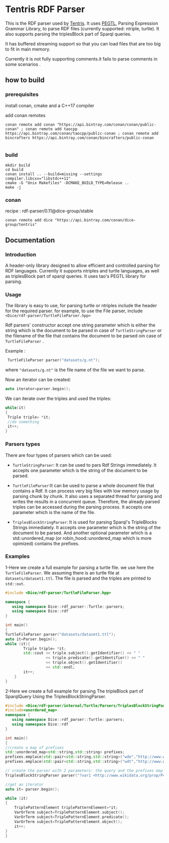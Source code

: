 # Tentris RDF Parser

This is the RDF parser used by [Tentris](https://github.com/dice-group/tentris). It uses [PEGTL](https://github.com/taocpp/PEGTL), Parsing Expression Grammar Library, to parse RDF files (currently supported: ntriple, turtle).
 It also supports parsing the triplesBlock part of Sparql queries.

It has buffered streaming support so that you can load files that are too big to fit in main memory. 

Currently it is not fully supporting comments.it fails to parse comments in some scenarios .

## how to build
### prerequisites

install conan, cmake and a C++17 compiler

add conan remotes
```
conan remote add conan "https://api.bintray.com/conan/conan/public-conan" ; conan remote add taocpp https://api.bintray.com/conan/taocpp/public-conan ; conan remote add bincrafters https://api.bintray.com/conan/bincrafters/public-conan
 
```

### build
```
mkdir build
cd build
conan install .. --build=missing --settings compiler.libcxx="libstdc++11"
cmake -G "Unix Makefiles" -DCMAKE_BUILD_TYPE=Release ..
make -j
```


### conan 

recipe : rdf-parser/0.11@dice-group/stable
```
conan remote add dice "https://api.bintray.com/conan/dice-group/tentris"

```

## Documentation

### Introduction

A header-only library designed to allow efficient and controlled parsing for RDF languages.
Currently it supports ntriples and turtle languages, as well as triplesBlock part of sparql queries.
It uses tao's PEGTL library for parsing.

###  Usage

The library is easy to use, for parsing turtle or ntriples include the header for the required parser.
for example, to use the File parser, include `<Dice/rdf-parser/TurtleFileParser.hpp>` 

Rdf parsers' constructor accept one string parameter which is either the string which is the document to be parsed in case of `TurtleStringParser` or the filename of the file that contains the document to be parsed oin case of `TurtleFileParser` .

Example :
```c++
 TurtleFileParser parser("datasets/g.nt");
```
where `"datasets/g.nt"` is the file name of the file we want to parse.

Now an iterator can be created:
```c++
auto iterator=parser.begin();
```

We can iterate over the triples and used the triples:

```c++
while(it)
{
 Triple triple= *it;
 //do something
 it++;
}
```

### Parsers types
There are four types of parsers which can be used:
- `TurtleStringParser`: It can be used to pars Rdf Strings immediately. It accepts one parameter which is the string of the document to be parsed.
- `TurtleFileParser`:It can be used to parse a whole document file that contains a Rdf. It can process very big files with low memory usage by parsing chunk by chunk. It also uses a separated thread for parsing and writes the results in a concurrent queue.
Therefore, the already parsed triples can be accessed during the parsing process. It accepts one parameter which is the name of the file.

- `TriplesBlockStringParser`: It is used for parsing Sparql's TripleBlocks Strings immediately. It accepts one parameter which is the string of the document to be parsed. And another
optional parameter which is a std::unordered_map (or robin_hood::unordered_map which is more opimized) contains the prefixes.
  
### Examples

1-Here we create a full example for parsing a turtle file. we use here the `TurtleFileParser`. We assuming there is an turtle file at `datasets/dataset1.ttl`. The file is parsed and the triples are printed to `std::out`.

 ```c++
#include <Dice/rdf-parser/TurtleFileParser.hpp>

namespace {
    using namespace Dice::rdf_parser::Turtle::parsers;
    using namespace Dice::rdf
}

int main()
{
TurtleFileParser parser("datasets/dataset1.ttl");
 auto it=Parser.begin();
 while (it){
         Triple triple= *it;
         std::cout << triple.subject().getIdentifier() << " "
                   << triple.predicate().getIdentifier() << " "
                   << triple.object().getIdentifier()
                   << std::endl;
         it++;
     }
}
```

2-Here we create a full example for parsing The tripleBlock part of SparqlQuery Using the TriplesBlockStringParser.

```c++
#include <Dice/rdf-parser/internal/Turtle/Parsers/TriplesBlockStringParser.hpp>
#include<unordered_map>
namespace {
   using namespace Dice::rdf_parser::Turtle::parsers;
   using namespace Dice::rdf
}

int main()
{
//create a map of prefixes
std::unordered_map<std::string,std::string> prefixes;
prefixes.emplace(std::pair<std::string,std::string>("wde","http://www.wikidata.org/entity/"));
prefixes.emplace(std::pair<std::string,std::string>("wdt","http://www.wikidata.org/prop/direct/"));

// create the parser with 2 parameters: the query and the prefixes map
TriplesBlockStringParser parser("?var1 <http://www.wikidata.org/prop/P463> _:b0 . _:b0 <http://www.wikidata.org/prop/statement/P463> wde:Q202479 ; <http://www.wikidata.org/prop/qualifier/P580> ?var2 .",prefixes) ;

//get an iterator 
auto it= parser.begin();

while (it)
{
    TriplePatternElement triplePatternElement=*it;
    VarOrTerm subject=TriplePatternElement.subject();
    VarOrTerm subject=TriplePatternElement.predicate();
    VarOrTerm subject=TriplePatternElement.object();
    it++;
}
}
```
